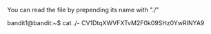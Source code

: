 You can read the file by prepending its name with "./"

bandit1@bandit:~$ cat ./-
CV1DtqXWVFXTvM2F0k09SHz0YwRINYA9
